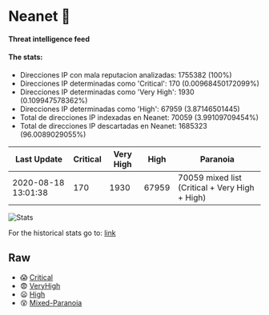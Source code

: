 # Neanet :hocho:
#### Threat intelligence feed
#### The stats:

- Direcciones IP con mala reputacion analizadas: 1755382 (100%)
- Direcciones IP determinadas como 'Critical':  170 (0.00968450172099%)
- Direcciones IP determinadas como 'Very High':  1930 (0.109947578362%)
- Direcciones IP determinadas como 'High':  67959 (3.87146501445)
- Total de direcciones IP indexadas en Neanet:  70059 (3.99109709454%)
- Total de direcciones IP descartadas en Neanet:  1685323 (96.0089029055%)

| Last Update | Critical | Very High | High | Paranoia |
| --- | --- | --- | --- | --- |
| 2020-08-18 13:01:38 | 170 | 1930 | 67959 | 70059 mixed list (Critical + Very High + High)|

![Stats](https://docs.google.com/spreadsheets/d/e/2PACX-1vSnaNMIXVabIpDJjufMlzH7poXnshF3mgd8Is1g9ytUEzVsP5my4Trn8f-xkoLLQ38xpL3HtmUexLo6/pubchart?oid=501124687&format=image)

For the historical stats go to: [link](/stats.csv)
## Raw
- :scream: [Critical](https://raw.githubusercontent.com/JavaGarcia/Neanet/master/blacklists/neanet_critical.txt)
- :fearful: [VeryHigh](https://raw.githubusercontent.com/JavaGarcia/Neanet/master/blacklists/neanet_veryHigh.txtt)
- :frowning: [High](https://raw.githubusercontent.com/JavaGarcia/Neanet/master/blacklists/neanet_high.txt)
- :dizzy_face: [Mixed-Paranoia](https://raw.githubusercontent.com/JavaGarcia/Neanet/master/blacklists/neanet_all.txt)















































































































































































































































































